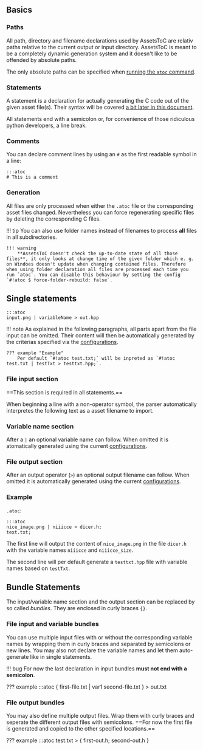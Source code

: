 ## Basics
### Paths
All path, directory and filename declarations used by AssetsToC are relativ paths relative to the current output or input directory. AssetsToC is meant to be a completely dynamic generation system and it doesn't like to be offended by absolute paths.

The only absolute paths can be specified when [running the `atoc` command](Execution).
### Statements
A statement is a declaration for actually generating the C code out of the given asset file(s).
Their syntax will be covered [a bit later in this document](#single-statements).

All statements end with a semicolon or, for convenience of those ridiculous python developers, a line break.
### Comments
You can declare comment lines by using an `#` as the first readable symbol in a line:

	:::atoc
	# This is a comment
### Generation
All files are only processed when either the `.atoc` file or the corresponding asset files changed. Nevertheless you can force regenerating specific files by deleting the corresponding C files.

!!! tip
	You can also use folder names instead of filenames to process **all** files in all subdirectories.

	!!! warning
		**AssetsToC doesn't check the up-to-date state of all those files**, it only looks at change time of the given folder which e. g. on Windoes doesn't update when changing contained files. Therefore when using folder declaration all files are processed each time you run `atoc`. You can disable this behaviour by setting the config `#!atoc $ force-folder-rebuild: false`. 


## Single statements

	:::atoc
	input.png | variableName > out.hpp

!!! note
	As explained in the following paragraphs, all parts apart from the file input can be omitted. Their content will then be automatically generated by the criterias specified via the [configurations](Config).

	??? example "Example"
		Per default `#!atoc test.txt;` will be inpreted as `#!atoc test.txt | testTxt > testtxt.hpp;`.

### File input section
==This section is required in all statements.==

When beginning a line with a non-operator symbol, the parser automatically interpretes the following text as a asset filename to import.
### Variable name section
After a `|` an optional variable name can follow. When omitted it is atomatically generated using the current [configurations](Config).
### File output section
After an output operator (`>`) an optional output filename can follow. When omitted it is automatically generated using the current [configurations](Config).
### Example
`.atoc`:

	:::atoc
	nice_image.png | niiicce > dicer.h;
	text.txt;

The first line will output the content of `nice_image.png` in the file `dicer.h` with the variable names `niiicce` and `niiicce_size`.

The second line will per default generate a `testtxt.hpp` file with variable names based on `testTxt`.

## Bundle Statements
The input/variable name section and the output section can be replaced by so called *bundles*.
They are enclosed in curly braces `{}`.
### File input and variable bundles
You can use multiple input files with or without the corresponding variable names by wrapping them in curly braces and separated by semicolons or new lines. You may also not declare the variable names and let them auto-generate like in single statements.

!!! bug
	For now the last declaration in input bundles **must not end with a semicolon**.

??? example
		:::atoc
		{	first-file.txt | var1
			second-file.txt
		} > out.txt

### File output bundles
You may also define multiple output files. Wrap them with curly braces and seperate the different output files with semicolons. ==For now the first file is generated and copied to the other specified locations.==

??? example
		:::atoc
		test.txt > { first-out.h; second-out.h }

